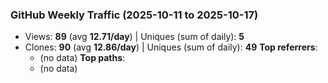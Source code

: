 ### GitHub Weekly Traffic (2025-10-11 to 2025-10-17)
- Views: **89** (avg **12.71/day**)  |  Uniques (sum of daily): **5**
- Clones: **90** (avg **12.86/day**)  |  Uniques (sum of daily): **49**
**Top referrers**:
  - (no data)
**Top paths**:
  - (no data)
